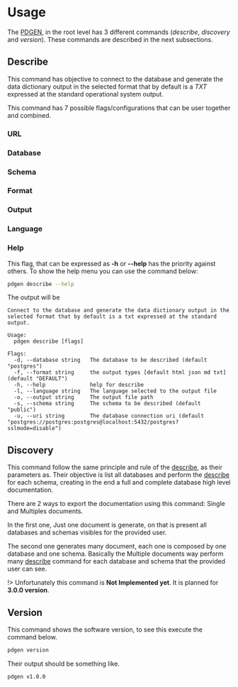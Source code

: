 # Usage

The [PDGEN](https://gsdenys.github.io/pdgen), in the root level has 3 different commands (_describe_, _discovery_ and _version_). These commands are described in the next subsections.

## Describe

This command has objective to connect to the database and generate the data dictionary output in the selected format that by default is a _TXT_ expressed at the standard operational system output.

This command has 7 possible flags/configurations that can be user together and combined.


### URL

### Database

### Schema

### Format

### Output

### Language

### Help

This flag, that can be expressed as __-h__ or __--help__ has the priority against others. To show the help menu you can use the command below:

```bash
pdgen describe --help
```

The output will be

```
Connect to the database and generate the data dictionary output in the selected format that by default is a txt expressed at the standard output.

Usage:
  pdgen describe [flags]

Flags:
  -d, --database string   The database to be described (default "postgres")
  -f, --format string     the output types [default html json md txt] (default "DEFAULT")
  -h, --help              help for describe
  -l, --language string   The language selected to the output file
  -o, --output string     The output file path
  -s, --schema string     The schema to be described (default "public")
  -u, --uri string        The database connection uri (default "postgres://postgres:postgres@localhost:5432/postgres?sslmode=disable")
```

## Discovery

This command follow the same principle and rule of the [describe](#Describe), as their parameters as. Their objective is list all databases and perform the [describe](#Describe) for each schema, creating in the end a full and complete database high level documentation.

There are 2 ways to export the documentation using this command: Single and Multiples documents.

In the first one, Just one document is generate, on that is present all databases and schemas visibles for the provided user.

The second one generates many document, each one is composed by one database and one schema. Basically the Multiple documents way perform many [describe](#Describe) command for each database and schema that the provided user can see.

!> Unfortunately this command is __Not Implemented yet__. It is planned for __3.0.0 version__.


## Version

This command shows the software version, to see this execute the command below.

```bash
pdgen version
```

Their output should be something like.

```bash
pdgen v1.0.0
```
